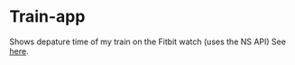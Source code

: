 # Train-app
Shows depature time of my train on the Fitbit watch (uses the NS API)
See [here](https://marcelv.net/Artikel/41).

